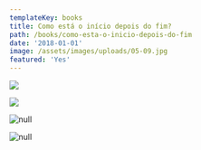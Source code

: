 ```yaml
---
templateKey: books
title: Como está o início depois do fim?
path: /books/como-esta-o-inicio-depois-do-fim
date: '2018-01-01'
image: /assets/images/uploads/05-09.jpg
featured: 'Yes'
---
```

![](/assets/images/uploads/05-011.jpg)

![](/assets/images/uploads/05-09.jpg)

![null](/assets/images/uploads/05-013.jpg)

![null](/assets/images/uploads/05-014.jpg)
